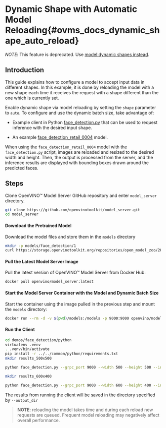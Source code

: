 # Dynamic Shape with Automatic Model Reloading{#ovms_docs_dynamic_shape_auto_reload}

*NOTE*: This feature is deprecated. Use [model dynamic shapes instead](https://docs.openvino.ai/2024/ovms_docs_dynamic_shape_dynamic_model.html#doxid-ovms-docs-dynamic-shape-dynamic-model).

## Introduction
This guide explains how to configure a model to accept input data in different shapes. In this example, it is done by reloading the model with a new shape each time it receives the request with a shape different than the one which is currently set.

Enable dynamic shape via model reloading by setting the `shape` parameter to `auto`. To configure and use the dynamic batch size, take advantage of:

- Example client in Python [face_detection.py](https://github.com/openvinotoolkit/model_server/blob/releases/2024/4/demos/face_detection/python/face_detection.py) that can be used to request inference with the desired input shape.

- An example [face_detection_retail_0004](https://github.com/openvinotoolkit/open_model_zoo/blob/releases/2021/4/models/intel/face-detection-retail-0004/README.md) model.

When using the `face_detection_retail_0004` model with the `face_detection.py` script, images are reloaded and resized to the desired width and height. Then, the output is processed from the server, and the inference results are displayed with bounding boxes drawn around the predicted faces.

## Steps
Clone OpenVINO&trade; Model Server GitHub repository and enter `model_server` directory.
```bash
git clone https://github.com/openvinotoolkit/model_server.git
cd model_server
```
#### Download the Pretrained Model
Download the model files and store them in the `models` directory
```bash
mkdir -p models/face_detection/1
curl https://storage.openvinotoolkit.org/repositories/open_model_zoo/2022.1/models_bin/3/face-detection-retail-0004/FP32/face-detection-retail-0004.bin https://storage.openvinotoolkit.org/repositories/open_model_zoo/2022.1/models_bin/3/face-detection-retail-0004/FP32/face-detection-retail-0004.xml -o models/face_detection/1/face-detection-retail-0004.bin -o models/face_detection/1/face-detection-retail-0004.xml
```

#### Pull the Latest Model Server Image
Pull the latest version of OpenVINO&trade; Model Server from Docker Hub:
```bash
docker pull openvino/model_server:latest
```

#### Start the Model Server Container with the Model and Dynamic Batch Size
Start the container using the image pulled in the previous step and mount the `models` directory:
```bash
docker run --rm -d -v $(pwd)/models:/models -p 9000:9000 openvino/model_server:latest --model_name face-detection --model_path /models/face_detection --shape auto --port 9000
```

#### Run the Client
```bash
cd demos/face_detection/python
virtualenv .venv
. .venv/bin/activate
pip install -r ../../common/python/requirements.txt
mkdir results_500x500

python face_detection.py --grpc_port 9000 --width 500 --height 500 --input_images_dir ../../common/static/images/people --output_dir results_500x500

mkdir results_600x400

python face_detection.py --grpc_port 9000 --width 600 --height 400 --input_images_dir ../../common/static/images/people --output_dir results_600x400
```
The results from running the client will be saved in the directory specified by `--output_dir`


>**NOTE**: reloading the model takes time and during each reload new requests are queued. Frequent model reloading may negatively affect overall performance.
